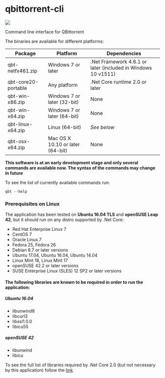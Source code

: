 # qbittorrent-cli
![](https://pavelfedarovich.visualstudio.com/_apis/public/build/definitions/cb73eb85-784d-4254-bc6f-acc589650c49/2/badge)

Command line interface for QBittorrent

The binaries are available for different platforms:

Package | Platform | Dependencies
---- | -------- | ------------
qbt-netfx461.zip | Windows 7 or later | .Net Framework 4.6.1 or later (included in Windows 10 v1511)
qbt-core20-portable | Any platform | .Net Core runtime 2.0 or later
qbt-win-x86.zip | Windows 7 or later (32-bit) | None
qbt-win-x64.zip | Windows 7 or later (64-bit) | None
qbt-linux-x64.zip | Linux (64-bit) | *See below*
qbt-osx-x64.zip | Mac OS X 10.10 or later (64-bit) | None

**This software is at an early development stage and only several commands are available now. The syntax of the commands may change in future**

To see the list of currently available commands run:

    qbt --help

### Prerequisites on Linux
The application has been tested on **Ubuntu 16.04 TLS** and **openSUSE Leap 42**, but it should run on any distro supported by .Net Core:
* Red Hat Enterprise Linux 7
* CentOS 7
* Oracle Linux 7
* Fedora 25, Fedora 26
* Debian 8.7 or later versions
* Ubuntu 17.04, Ubuntu 16.04, Ubuntu 14.04
* Linux Mint 18, Linux Mint 17
* openSUSE 42.2 or later versions
* SUSE Enterprise Linux (SLES) 12 SP2 or later versions

#### The following libraries are known to be required in order to run the application:
##### Ubuntu 16.04
* libunwind8
* libcurl3
* libssl1.0.0
* libicu55
##### openSUSE 42
* libunwind
* libicu

To see the full list of libraries required by .Net Core 2.0 (but not necessary by this application) follow the [link](https://docs.microsoft.com/en-us/dotnet/core/linux-prerequisites?tabs=netcore2x).
